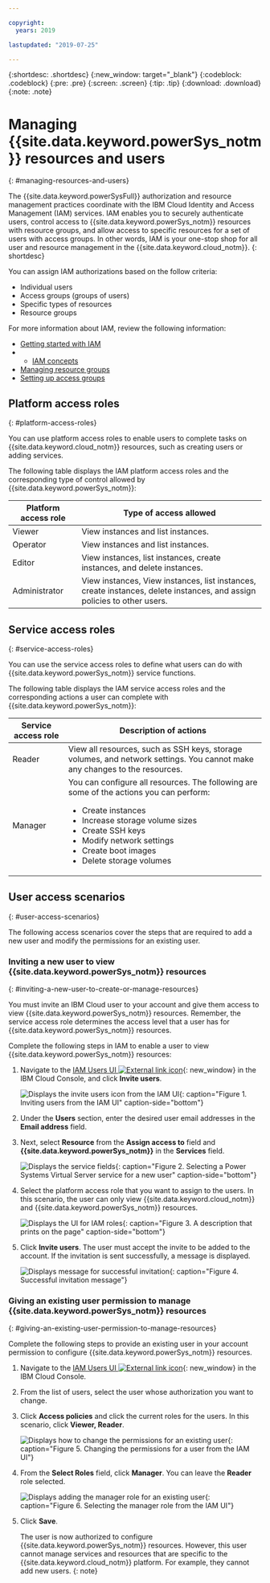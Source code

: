 ```yaml
---

copyright:
  years: 2019

lastupdated: "2019-07-25"

---
```


{:shortdesc: .shortdesc}
{:new_window: target="_blank"}
{:codeblock: .codeblock}
{:pre: .pre}
{:screen: .screen}
{:tip: .tip}
{:download: .download}
{:note: .note}

# Managing {{site.data.keyword.powerSys_notm}} resources and users
{: #managing-resources-and-users}

The {{site.data.keyword.powerSysFull}} authorization and resource management practices coordinate with the IBM Cloud Identity and Access Management (IAM) services. IAM enables you to securely authenticate users, control access to {{site.data.keyword.powerSys_notm}} resources with resource groups, and allow access to specific resources for a set of users with access groups. In other words, IAM is your one-stop shop for all user and resource management in the {{site.data.keyword.cloud_notm}}.
{: shortdesc}

You can assign IAM authorizations based on the follow criteria:

* Individual users
* Access groups (groups of users)
* Specific types of resources
* Resource groups

For more information about IAM, review the following information:

* [Getting started with IAM](https://cloud.ibm.com/docs/iam?topic=iam-getstarted#getstarted)
* * [IAM concepts](https://cloud.ibm.com/docs/iam?topic=iam-iamoverview)
* [Managing resource groups](https://cloud.ibm.com/docs/resources?topic=resources-rgs)
* [Setting up access groups](https://cloud.ibm.com/docs/iam?topic=iam-groups)

## Platform access roles
{: #platform-access-roles}

You can use platform access roles to enable users to complete tasks on {{site.data.keyword.cloud_notm}} resources, such as creating users or adding services.

The following table displays the IAM platform access roles and the corresponding type of control allowed by {{site.data.keyword.powerSys_notm}}:

| Platform access role | Type of access allowed |
|-----------|-------------------------|
| Viewer | View instances and list instances. |
| Operator | View instances and list instances. |
| Editor | View instances, list instances, create instances, and delete instances.  |
| Administrator | View instances, View instances, list instances, create instances, delete instances, and assign policies to other users. |

## Service access roles
{: #service-access-roles}

You can use the service access roles to define what users can do with {{site.data.keyword.powerSys_notm}} service functions.

The following table displays the IAM service access roles and the corresponding actions a user can complete with {{site.data.keyword.powerSys_notm}}:

| Service access role | Description of actions |
|-----------|-------------------------|
| Reader | View all resources, such as SSH keys, storage volumes, and network settings. You cannot make any changes to the resources. |
| Manager | You can configure all resources. The following are some of the actions you can perform:<ul><li>Create instances</li><li>Increase storage volume sizes</li><li>Create SSH keys</li><li>Modify network settings</li><li>Create boot images</li><li>Delete storage volumes</li>
</ul>

## User access scenarios
{: #user-access-scenarios}

The following access scenarios cover the steps that are required to add a new user and modify the permissions for an existing user.

### Inviting a new user to view {{site.data.keyword.powerSys_notm}} resources
{: #inviting-a-new-user-to-create-or-manage-resources}

You must invite an IBM Cloud user to your account and give them access to view {{site.data.keyword.powerSys_notm}} resources. Remember, the service access role determines the access level that a user has for {{site.data.keyword.powerSys_notm}} resources.

Complete the following steps in IAM to enable a user to view {{site.data.keyword.powerSys_notm}} resources:

1. Navigate to the [IAM Users UI ![External link icon](../icons/launch-glyph.svg "External link icon")](https://cloud.ibm.com/iam/users){: new_window} in the IBM Cloud Console, and click **Invite users**.

      ![Displays the invite users icon from the IAM UI](/images/invite_users.png "Inviting users from the IAM UI"){: caption="Figure 1. Inviting users from the IAM UI" caption-side="bottom"}

2. Under the **Users** section, enter the desired user email addresses in the **Email address** field.
3. Next, select **Resource** from the **Assign access to** field and **{{site.data.keyword.powerSys_notm}}** in the **Services** field.

    ![Displays the service fields](/images/invite_users2.png "Selecting the {{site.data.keyword.powerSys_notm}} service for a new user from the IAM UI"){: caption="Figure 2. Selecting a Power Systems Virtual Server service for a new user" caption-side="bottom"}

4. Select the platform access role that you want to assign to the users. In this scenario, the user can only view {{site.data.keyword.cloud_notm}} and {{site.data.keyword.powerSys_notm}} resources.

    ![Displays the UI for IAM roles](/images/invite_users3.png "Selecting roles for a new user from the IAM UI"){: caption="Figure 3. A description that prints on the page" caption-side="bottom"}

5. Click **Invite users**. The user must accept the invite to be added to the account. If the invitation is sent successfully, a message is displayed.

    ![Displays message for successful invitation](/images/invite_users4.png "Successful invitation message"){: caption="Figure 4. Successful invitation message"}

### Giving an existing user permission to manage {{site.data.keyword.powerSys_notm}} resources
{: #giving-an-existing-user-permission-to-manage-resources}

Complete the following steps to provide an existing user in your account permission to configure {{site.data.keyword.powerSys_notm}} resources.

1. Navigate to the [IAM Users UI ![External link icon](../icons/launch-glyph.svg "External link icon")](https://cloud.ibm.com/iam/users){: new_window} in the IBM Cloud Console.
2. From the list of users, select the user whose authorization you want to change.
3. Click **Access policies** and click the current roles for the users. In this scenario, click **Viewer, Reader**.

    ![Displays how to change the permissions for an existing user](/images/existing_user1.png "Changing the permissions for a user from the IAM UI"){: caption="Figure 5. Changing the permissions for a user from the IAM UI"}

4. From the **Select Roles** field, click **Manager**. You can leave the **Reader** role selected.

    ![Displays adding the manager role for an existing user](/images/existing_user2.png "Selecting the manager role from the IAM UI"){: caption="Figure 6. Selecting the manager role from the IAM UI"}

5. Click **Save**.

   The user is now authorized to configure {{site.data.keyword.powerSys_notm}} resources. However, this user cannot manage services and resources that are specific to the {{site.data.keyword.cloud_notm}} platform. For example, they cannot add new users.
   {: note}
